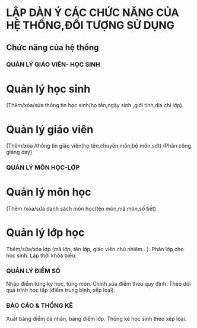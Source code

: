 

# LẬP DÀN Ý CÁC CHỨC NĂNG CỦA HỆ THỐNG,ĐỐI TƯỢNG SỬ DỤNG

## Chức năng của hệ thống
### QUẢN LÝ GIÁO VIÊN- HỌC SINH
# Quản lý học sinh
(Thêm/xóa/sửa thông tin học sinh(họ tên,ngày sinh ,giới tính,dịa chỉ lớp)
# Quản lý giáo viên
(Thêm/xóa /thông tin giáo viên(họ tên,chuyên môn,bộ môn,sdt)
(Phân công giảng dạy)

### QUẢN LÝ MÔN HỌC-LỚP
# Quản lý môn học
(Thêm /xóa/sửa danh sách môn học(tên môn,mã môn,số tiết)
# Quản lý lớp học
Thêm/sửa/xóa lớp (mã lớp, tên lớp, giáo viên chủ nhiệm...).
Phân lớp cho học sinh.
Lập thời khóa biểu.

### QUẢN LÝ ĐIỂM SỐ
 Nhập điểm từng kỳ học, từng môn.
 Chỉnh sửa điểm theo quy định.
 Theo dõi quá trình học tập (điểm trung bình, xếp loại).
 
### BÁO CÁO & THỐNG KÊ
Xuất bảng điểm cá nhân, bảng điểm lớp.
Thống kê học sinh theo xếp loại.

